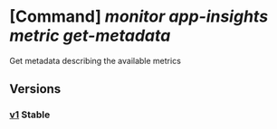 # [Command] _monitor app-insights metric get-metadata_

Get metadata describing the available metrics

## Versions

### [v1](/Resources/data-plane/microsoft.insights/L2FwcHMve30vbWV0cmljcy9tZXRhZGF0YQ==/v1.xml) **Stable**

<!-- data-plane:microsoft.insights /apps/{}/metrics/metadata v1 -->
